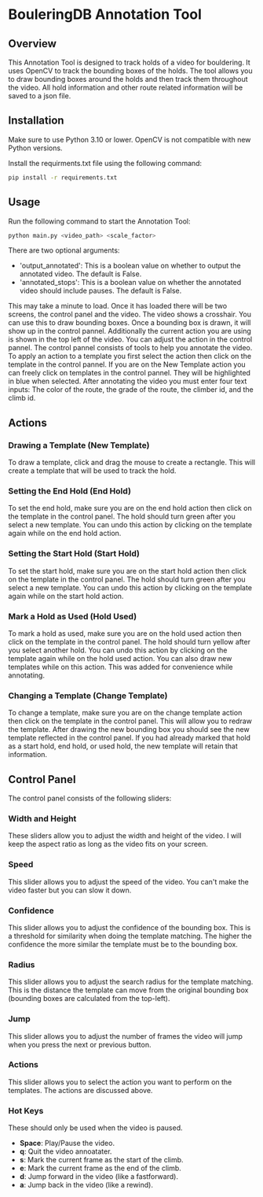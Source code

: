 # BouleringDB Annotation Tool

## Overview
This Annotation Tool is designed to track holds of a video for bouldering. It uses OpenCV to track the bounding boxes of the holds.
The tool allows you to draw bounding boxes around the holds and then track them throughout the video. All hold information 
and other route related information will be saved to a json file.

## Installation
Make sure to use Python 3.10 or lower. OpenCV is not compatible with new Python versions.

Install the requirments.txt file using the following command:
```bash
pip install -r requirements.txt
```

## Usage
Run the following command to start the Annotation Tool:
```bash
python main.py <video_path> <scale_factor>
```
There are two optional arguments:
- 'output_annotated': This is a boolean value on whether to output the annotated video. The default is False.
- 'annotated_stops': This is a boolean value on whether the annotated video should include pauses. The default is False.

This may take a minute to load. Once it has loaded there will be two screens, the control panel and the video.
The video shows a crosshair. You can use this to draw bounding boxes. Once a bounding box is drawn, it will show up 
in the control pannel. Additionally the current action you are using is shown in the top left of the video. You can adjust the 
action in the control pannel. The control pannel consists of tools to help you annotate the video. To apply an action to 
a template you first select the action then click on the template in the control pannel. If you are on the New Template
action you can freely click on templates in the control pannel. They will be highlighted in blue when selected.
After annotating the video you must enter four text inputs: The color of the route, the grade of the route, the climber id,
and the climb id.

## Actions


### Drawing a Template (New Template)
To draw a template, click and drag the mouse to create a rectangle. This will create a template that will be used to track the hold.

### Setting the End Hold (End Hold)
To set the end hold, make sure you are on the end hold action then click on the template in the control panel.
The hold should turn green after you select a new template. You can undo this action by clicking on the template again
while on the end hold action.

### Setting the Start Hold (Start Hold)
To set the start hold, make sure you are on the start hold action then click on the template in the control panel.
The hold should turn green after you select a new template. You can undo this action by clicking on the template again
while on the start hold action.

### Mark a Hold as Used (Hold Used)
To mark a hold as used, make sure you are on the hold used action then click on the template in the control panel.
The hold should turn yellow after you select another hold. You can undo this action by clicking on the template again while 
on the hold used action. You can also draw new templates while on this action. This was added for convenience while annotating.

### Changing a Template (Change Template)
To change a template, make sure you are on the change template action then click on the template in the control panel.
This will allow you to redraw the template. After drawing the new bounding box you should see the new template reflected
in the control panel. If you had already marked that hold as a start hold, end hold, or used hold, the new template will
retain that information.


## Control Panel
The control panel consists of the following sliders:

### Width and Height
These sliders allow you to adjust the width and height of the video. I will keep the aspect ratio
as long as the video fits on your screen.

### Speed
This slider allows you to adjust the speed of the video. You can't make the video faster but you can 
slow it down.

### Confidence
This slider allows you to adjust the confidence of the bounding box. This is a threshold for similarity when
doing the template matching. The higher the confidence the more similar the template must be to the bounding box.

### Radius
This slider allows you to adjust the search radius for the template matching. This is the distance the template
can move from the original bounding box (bounding boxes are calculated from the top-left).

### Jump
This slider allows you to adjust the number of frames the video will jump when you press the next or previous button.

### Actions
This slider allows you to select the action you want to perform on the templates. The actions are discussed above.


### Hot Keys
These should only be used when the video is paused.
- **Space**: Play/Pause the video.
- **q**: Quit the video annoatater.
- **s**: Mark the current frame as the start of the climb.
- **e**: Mark the current frame as the end of the climb.
- **d**: Jump forward in the video (like a fastforward).
- **a**: Jump back in the video (like a rewind).